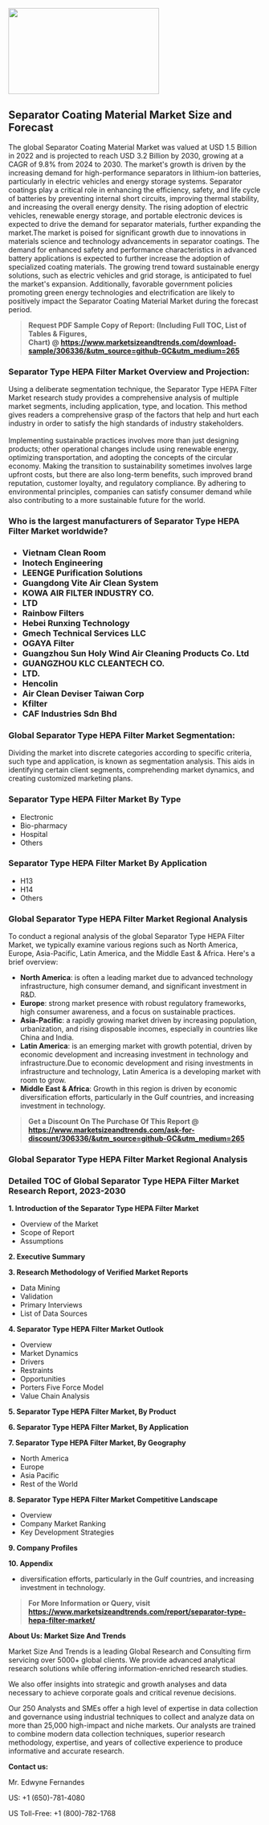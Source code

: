 <p><img class="alignnone size-medium wp-image-20088" src="https://ffe5etoiles.com/wp-content/uploads/2024/12/MST1-300x171.png" alt="" width="300" height="171" /></p><h2>Separator Coating Material Market Size and Forecast</h2><p>The global Separator Coating Material Market was valued at USD 1.5 Billion in 2022 and is projected to reach USD 3.2 Billion by 2030, growing at a CAGR of 9.8% from 2024 to 2030. The market's growth is driven by the increasing demand for high-performance separators in lithium-ion batteries, particularly in electric vehicles and energy storage systems. Separator coatings play a critical role in enhancing the efficiency, safety, and life cycle of batteries by preventing internal short circuits, improving thermal stability, and increasing the overall energy density. The rising adoption of electric vehicles, renewable energy storage, and portable electronic devices is expected to drive the demand for separator materials, further expanding the market.The market is poised for significant growth due to innovations in materials science and technology advancements in separator coatings. The demand for enhanced safety and performance characteristics in advanced battery applications is expected to further increase the adoption of specialized coating materials. The growing trend toward sustainable energy solutions, such as electric vehicles and grid storage, is anticipated to fuel the market's expansion. Additionally, favorable government policies promoting green energy technologies and electrification are likely to positively impact the Separator Coating Material Market during the forecast period.</p></p><blockquote id="" class=""><strong>Request PDF Sample Copy of Report: (Including Full TOC, List of Tables &amp; Figures, Chart)&nbsp;@&nbsp;<strong><a href="https://www.marketsizeandtrends.com/download-sample/306336/&utm_source=github-GC&utm_medium=265" target="_blank">https://www.marketsizeandtrends.com/download-sample/306336/&utm_source=github-GC&utm_medium=265</a></strong></strong></blockquote><h3 id="" class="">Separator Type HEPA Filter Market&nbsp;Overview and Projection:</h3><p id="" class="">Using a deliberate segmentation technique, the Separator Type HEPA Filter Market research study provides a comprehensive analysis of multiple market segments, including application, type, and location. This method gives readers a comprehensive grasp of the factors that help and hurt each industry in order to satisfy the high standards of industry stakeholders. <br /> <br />Implementing sustainable practices involves more than just designing products; other operational changes include using renewable energy, optimizing transportation, and adopting the concepts of the circular economy. Making the transition to sustainability sometimes involves large upfront costs, but there are also long-term benefits, such improved brand reputation, customer loyalty, and regulatory compliance. By adhering to environmental principles, companies can satisfy consumer demand while also contributing to a more sustainable future for the world.</p><h3 id="" class="">Who is the largest manufacturers of&nbsp;Separator Type HEPA Filter Market worldwide?</h3><h3 class=""><p><ul><li>Vietnam Clean Room </li><li> Inotech Engineering </li><li> LEENGE Purification Solutions </li><li> Guangdong Vite Air Clean System </li><li> KOWA AIR FILTER INDUSTRY CO. </li><li> LTD </li><li> Rainbow Filters </li><li> Hebei Runxing Technology </li><li> Gmech Technical Services LLC </li><li> OGAYA Filter </li><li> Guangzhou Sun Holy Wind Air Cleaning Products Co. Ltd </li><li> GUANGZHOU KLC CLEANTECH CO. </li><li> LTD. </li><li> Hencolin </li><li> Air Clean Deviser Taiwan Corp </li><li> Kfilter </li><li> CAF Industries Sdn Bhd</li></ul></p></h3><h3 id="" class="">Global&nbsp;Separator Type HEPA Filter Market Segmentation:</h3><p id="" class="">Dividing the market into discrete categories according to specific criteria, such type and application, is known as segmentation analysis. This aids in identifying certain client segments, comprehending market dynamics, and creating customized marketing plans.</p><h3 id="" class="">Separator Type HEPA Filter Market&nbsp;By Type</h3><p><p><ul><li>Electronic</li><li> Bio-pharmacy</li><li> Hospital</li><li> Others</p></li></ul></p></p><h3 id="" class="">Separator Type HEPA Filter Market&nbsp;By Application</h3><p class=""><p><ul><li>H13</li><li> H14</li><li> Others</li></ul></p></p><h3 id="" class="">Global Separator Type HEPA Filter Market Regional Analysis</h3><p id="" class="">To conduct a regional analysis of the global Separator Type HEPA Filter Market, we typically examine various regions such as North America, Europe, Asia-Pacific, Latin America, and the Middle East &amp; Africa. Here's a brief overview:</p><ul><li><strong>North America</strong>: is often a leading market due to advanced technology infrastructure, high consumer demand, and significant investment in R&amp;D.</li><li><strong>Europe</strong>: strong market presence with robust regulatory frameworks, high consumer awareness, and a focus on sustainable practices.</li><li><strong>Asia-Pacific</strong>: a rapidly growing market driven by increasing population, urbanization, and rising disposable incomes, especially in countries like China and India.</li><li><strong>Latin America</strong>: is an emerging market with growth potential, driven by economic development and increasing investment in technology and infrastructure.Due to economic development and rising investments in infrastructure and technology, Latin America is a developing market with room to grow.</li><li><strong>Middle East &amp; Africa</strong>: Growth in this region is driven by economic diversification efforts, particularly in the Gulf countries, and increasing investment in technology.</li></ul><blockquote id="" class=""><strong>Get a Discount On The Purchase Of This Report @ <strong><a href="https://www.marketsizeandtrends.com/ask-for-discount/306336/&utm_source=github-GC&utm_medium=265" target="_blank">https://www.marketsizeandtrends.com/ask-for-discount/306336/&utm_source=github-GC&utm_medium=265</a></strong></strong></blockquote><h3 id="" class="">Global Separator Type HEPA Filter Market Regional Analysis</h3><h3 id="" class="">Detailed TOC of Global Separator Type HEPA Filter Market Research Report, 2023-2030</h3><p id="" class=""><strong>1. Introduction of the Separator Type HEPA Filter Market</strong></p><ul><li>Overview of the Market</li><li>Scope of Report</li><li>Assumptions</li></ul><p id="" class=""><strong>2. Executive Summary</strong></p><p id="" class=""><strong>3. Research Methodology of Verified Market Reports</strong></p><ul><li>Data Mining</li><li>Validation</li><li>Primary Interviews</li><li>List of Data Sources</li></ul><p id="" class=""><strong>4. Separator Type HEPA Filter Market Outlook</strong></p><ul><li>Overview</li><li>Market Dynamics</li><li>Drivers</li><li>Restraints</li><li>Opportunities</li><li>Porters Five Force Model</li><li>Value Chain Analysis</li></ul><p id="" class=""><strong>5. Separator Type HEPA Filter Market, By Product</strong></p><p id="" class=""><strong>6. Separator Type HEPA Filter Market, By Application</strong></p><p id="" class=""><strong>7. Separator Type HEPA Filter Market, By Geography</strong></p><ul><li>North America</li><li>Europe</li><li>Asia Pacific</li><li>Rest of the World</li></ul><p id="" class=""><strong>8. Separator Type HEPA Filter Market Competitive Landscape</strong></p><ul><li>Overview</li><li>Company Market Ranking</li><li>Key Development Strategies</li></ul><p id="" class=""><strong>9. Company Profiles</strong></p><p id="" class=""><strong>10. Appendix</strong></p><ul><li>diversification efforts, particularly in the Gulf countries, and increasing investment in technology.</li></ul><blockquote id="" class=""><strong>For More Information or Query, visit <strong><strong><a href="https://www.marketsizeandtrends.com/report/separator-type-hepa-filter-market/" target="_blank">https://www.marketsizeandtrends.com/report/separator-type-hepa-filter-market/</a></strong></strong></strong></blockquote><p id="" class=""><strong>About Us: Market Size And Trends</strong></p><p id="" class="">Market Size And Trends is a leading Global Research and Consulting firm servicing over 5000+ global clients. We provide advanced analytical research solutions while offering information-enriched research studies.</p><p id="" class="">We also offer insights into strategic and growth analyses and data necessary to achieve corporate goals and critical revenue decisions.</p><p id="" class="">Our 250 Analysts and SMEs offer a high level of expertise in data collection and governance using industrial techniques to collect and analyze data on more than 25,000 high-impact and niche markets. Our analysts are trained to combine modern data collection techniques, superior research methodology, expertise, and years of collective experience to produce informative and accurate research.</p><p id="" class=""><strong>Contact us:</strong></p><p id="" class="">Mr. Edwyne Fernandes</p><p id="" class="">US: +1 (650)-781-4080</p><p id="" class="">US Toll-Free: +1 (800)-782-1768</p>
